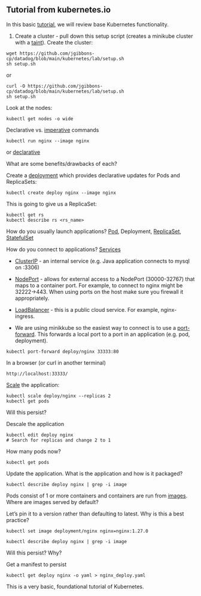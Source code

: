 Tutorial from kubernetes.io
--

In this basic [tutorial](https://kubernetes.io/docs/tutorials/kubernetes-basics/), we will review base Kubernetes functionality.  
  
1) Create a cluster - pull down this setup script (creates a minikube cluster with a [taint](https://kubernetes.io/docs/concepts/scheduling-eviction/taint-and-toleration/)).  Create the cluster:
  
```  
wget https://github.com/jgibbons-cp/datadog/blob/main/kubernetes/lab/setup.sh  
sh setup.sh  
```  
  
or  
  
```  
curl -O https://github.com/jgibbons-cp/datadog/blob/main/kubernetes/lab/setup.sh  
sh setup.sh  
```  
  
Look at the nodes:  
  
```  
kubectl get nodes -o wide  
```  
  
Declarative vs. [imperative](https://kubernetes.io/docs/tasks/manage-kubernetes-objects/imperative-command/) commands  

```  
kubectl run nginx --image nginx  
```  
or [declarative](https://kubernetes.io/docs/concepts/workloads/pods/)
    
What are some benefits/drawbacks of each?  
  
Create a [deployment](https://kubernetes.io/docs/concepts/workloads/controllers/deployment/) which provides declarative updates for Pods and ReplicaSets:  
  
```  
kubectl create deploy nginx --image nginx  
```  
  
This is going to give us a ReplicaSet:  
  
```  
kubectl get rs  
kubectl describe rs <rs_name>  
```  
  
How do you usually launch applications?  [Pod](https://kubernetes.io/docs/concepts/workloads/pods/), Deployment, [ReplicaSet](https://kubernetes.io/docs/concepts/workloads/controllers/replicaset/), [StatefulSet](https://kubernetes.io/docs/concepts/workloads/controllers/replicaset/)  
  
How do you connect to applications?  [Services](https://kubernetes.io/docs/concepts/services-networking/service/)  
  
* [ClusterIP](https://kubernetes.io/docs/concepts/services-networking/service/#type-clusterip) - an internal service (e.g. Java application connects to mysql on <service>:3306)  
  
* [NodePort](https://kubernetes.io/docs/concepts/services-networking/service/#type-nodeport) - allows for external access to a NodePort (30000-32767) that maps to a container port.  For example, to connect to nginx might be 32222->443.  When using ports on the host make sure you firewall it appropriately.  
  
* [LoadBalancer](https://kubernetes.io/docs/concepts/services-networking/service/#loadbalancer) - this is a public cloud service.  For example, nginx-ingress.  
  
* We are using minikkube so the easiest way to connect is to use a [port-forward](https://kubernetes.io/docs/tasks/access-application-cluster/port-forward-access-application-cluster/).  This forwards a local port to a port in an application (e.g. pod, deployment).  
  
```  
kubectl port-forward deploy/nginx 33333:80  
```  
  
In a browser (or curl in another terminal)  
  
```  
http://localhost:33333/  
```  
  
[Scale](https://kubernetes.io/docs/reference/kubectl/generated/kubectl_scale/) the application:  
  
```  
kubectl scale deploy/nginx --replicas 2  
kubectl get pods  
```  
  
Will this persist?  
  
Descale the application  
  
```  
kubectl edit deploy nginx  
# Search for replicas and change 2 to 1  
```  

How many pods now?  

```  
kubectl get pods  
```  
  
Update the application.  What is the application and how is it packaged?  
  
```  
kubectl describe deploy nginx | grep -i image  
```  
  
Pods consist of 1 or more containers and containers are run from [images](https://hub.docker.com/_/nginx). Where are images served by default?  
  
Let’s pin it to a version rather than defaulting to latest.  Why is this a best practice?  
  
```  
kubectl set image deployment/nginx nginx=nginx:1.27.0  
```  
  
```  
kubectl describe deploy nginx | grep -i image  
```  
  
Will this persist?  Why?  
  
Get a manifest to persist  
  
```  
kubectl get deploy nginx -o yaml > nginx_deploy.yaml  
```  
  
This is a very basic, foundational tutorial of Kubernetes.  
